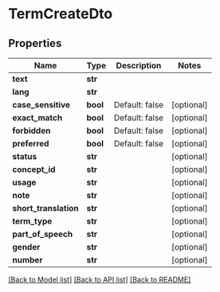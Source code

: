 # TermCreateDto

## Properties
Name | Type | Description | Notes
------------ | ------------- | ------------- | -------------
**text** | **str** |  | 
**lang** | **str** |  | 
**case_sensitive** | **bool** | Default: false | [optional] 
**exact_match** | **bool** | Default: false | [optional] 
**forbidden** | **bool** | Default: false | [optional] 
**preferred** | **bool** | Default: false | [optional] 
**status** | **str** |  | [optional] 
**concept_id** | **str** |  | [optional] 
**usage** | **str** |  | [optional] 
**note** | **str** |  | [optional] 
**short_translation** | **str** |  | [optional] 
**term_type** | **str** |  | [optional] 
**part_of_speech** | **str** |  | [optional] 
**gender** | **str** |  | [optional] 
**number** | **str** |  | [optional] 

[[Back to Model list]](../README.md#documentation-for-models) [[Back to API list]](../README.md#documentation-for-api-endpoints) [[Back to README]](../README.md)

